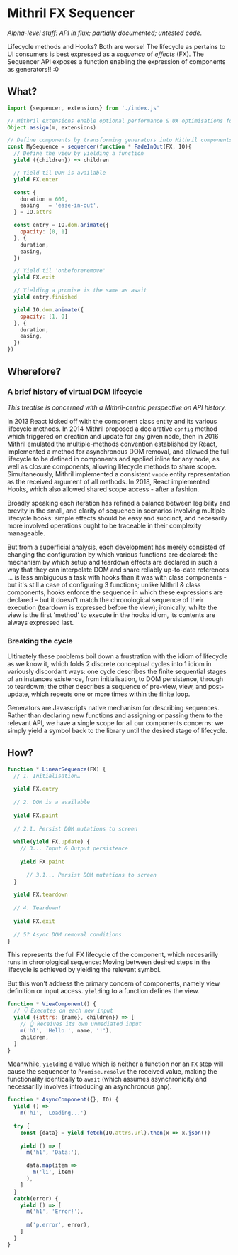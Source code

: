 # Mithril FX Sequencer

*Alpha-level stuff: API in flux; partially documented; untested code.*

Lifecycle methods and Hooks? Both are worse! The lifecycle as pertains to UI consumers is best expressed as a *sequence* of *effects* (FX). The Sequencer API exposes a function enabling the expression of components as generators!! :0

## What?

```js
import {sequencer, extensions} from './index.js'

// Mithril extensions enable optional performance & UX optimisations for the advanced feature set
Object.assign(m, extensions)

// Define components by transforming generators into Mithril components via the sequencer function
const MySequence = sequencer(function * FadeInOut(FX, IO){
  // Define the view by yielding a function
  yield ({children}) => children

  // Yield til DOM is available
  yield FX.enter

  const {
    duration = 600,
    easing   = 'ease-in-out',
  } = IO.attrs

  const entry = IO.dom.animate({
    opacity: [0, 1]
  }, {
    duration,
    easing, 
  })

  // Yield til 'onbeforeremove'
  yield FX.exit

  // Yielding a promise is the same as await
  yield entry.finished

  yield IO.dom.animate({
    opacity: [1, 0]
  }, {
    duration,
    easing,
  })
})
```

## Wherefore?

### A brief history of virtual DOM lifecycle

*This treatise is concerned with a Mithril-centric perspective on API history.*

In 2013 React kicked off with the component class entity and its various lifecycle methods. In 2014 Mithril proposed a declarative `config` method which triggered on creation and update for any given node, then in 2016 Mithril emulated the multiple-methods convention established by React, implemented a method for asynchronous DOM removal, and allowed the full lifecycle to be defined in components and applied inline for any node, as well as closure components, allowing lifecycle methods to share scope. Simultaneously, Mithril implemented a consistent `vnode` entity representation as the received argument of all methods. In 2018, React implemented Hooks, which also allowed shared scope access - after a fashion.

Broadly speaking each iteration has refined a balance between legibility and brevity in the small, and clarity of sequence in scenarios involving multiple lifecycle hooks: simple effects should be easy and succinct, and necesarily more involved operations ought to be traceable in their complexity manageable.

But from a superficial analysis, each development has merely consisted of changing the configuration by which various functions are declared: the mechanism by which setup and teardown effects are declared in such a way that they can interpolate DOM and share reliably up-to-date references … is less ambiguous a task with hooks than it was with class components - but it's still a case of configuring 3 functions; unlike Mithril & class components, hooks enforce the sequence in which these expressions are declared – but it doesn't match the chronological sequence of their execution (teardown is expressed before the view); ironically, whilte the view is the first 'method' to execute in the hooks idiom, its contents are always expressed last. 

### Breaking the cycle

Ultimately these problems boil down a frustration with the idiom of lifecycle as we know it, which folds 2 discrete conceptual cycles into 1 idiom in variously discordant ways: one cycle describes the finite sequential stages of an instances existence, from initialisation, to DOM persistence, through to teardowm; the other describes a sequence of pre-view, view, and post-update, which repeats one or more times within the finite loop. 

Generators are Javascripts native mechanism for describing sequences. Rather than declaring new functions and assigning or passing them to the relevant API, we have a single scope for all our components concerns: we simply yield a symbol back to the library until the desired stage of lifecycle.

## How?

```js
function * LinearSequence(FX) {
  // 1. Initialisation…
  
  yield FX.entry
  
  // 2. DOM is a available
  
  yield FX.paint
  
  // 2.1. Persist DOM mutations to screen
  
  while(yield FX.update) {
    // 3... Input & Output persistence
    
    yield FX.paint
    
	  // 3.1... Persist DOM mutations to screen
  }
  
  yield FX.teardown
  
  // 4. Teardown!
  
  yield FX.exit
  
  // 5? Async DOM removal conditions 
}
```

This represents the full FX lifecycle of the component, which necesarilly runs in chronological sequence: Moving between desired steps in the lifecycle is achieved by yielding the relevant symbol. 

But this won't address the primary concern of components, namely view definition or input access. `yield`ing to a function defines the view.

```js
function * ViewComponent() {
  // 👇 Executes on each new input
  yield ({attrs: {name}, children}) => [
    // 👆 Receives its own unmediated input
    m('h1', 'Hello ', name, '!'),
    children,
  ]
}
```

Meanwhile, `yield`ing a value which is neither a function nor an `FX` step will cause the sequencer to `Promise.resolve` the received value, making the functionality identically to `await` (which assumes asynchronicity and necessarilly involves introducing an asynchronous gap).

```js
function * AsyncComponent({}, IO) {
  yield () =>
    m('h1', 'Loading...')
  
  try {
    const {data} = yield fetch(IO.attrs.url).then(x => x.json())
  
    yield () => [
      m('h1', 'Data:'),

      data.map(item => 
        m('li', item)
      ),
    ]
  }
  catch(error) {
    yield () => [
      m('h1', 'Error!'),
	
      m('p.error', error),
    ]
  }
}
```
